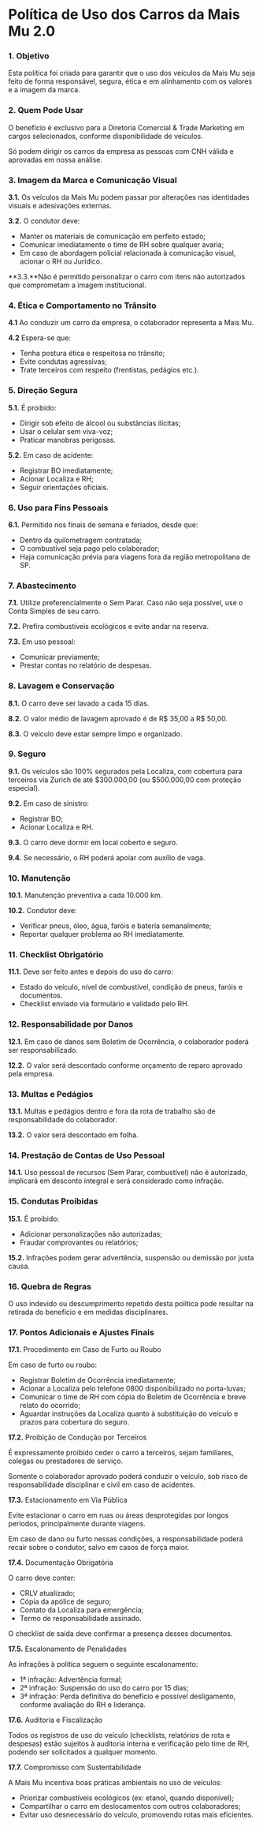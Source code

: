 # Política de Uso dos Carros da Mais Mu 2.0

### 1. Objetivo

Esta política foi criada para garantir que o uso dos veículos da Mais Mu seja feito de forma responsável, segura, ética e em alinhamento com os valores e a imagem da marca.

### 2. Quem Pode Usar

O benefício é exclusivo para a Diretoria Comercial & Trade Marketing em cargos selecionados, conforme disponibilidade de veículos.

Só podem dirigir os carros da empresa as pessoas com CNH válida e aprovadas em nossa análise.

### 3. Imagem da Marca e Comunicação Visual

**3.1.** Os veículos da Mais Mu podem passar por alterações nas identidades visuais e adesivações externas.

**3.2.** O condutor deve:

 - Manter os materiais de comunicação em perfeito estado;
 - Comunicar imediatamente o time de RH sobre qualquer avaria;
 - Em caso de abordagem policial relacionada à comunicação visual, acionar o RH ou Jurídico.

**3.3.**Não é permitido personalizar o carro com itens não autorizados que comprometam a imagem institucional.

### 4. Ética e Comportamento no Trânsito

**4.1** Ao conduzir um carro da empresa, o colaborador representa a Mais Mu.

**4.2** Espera-se que:

 - Tenha postura ética e respeitosa no trânsito;
 - Evite condutas agressivas;
 - Trate terceiros com respeito (frentistas, pedágios etc.).

### 5. Direção Segura

**5.1.** É proibido:

 - Dirigir sob efeito de álcool ou substâncias ilícitas;
 - Usar o celular sem viva-voz;
 - Praticar manobras perigosas.

**5.2.** Em caso de acidente:

 - Registrar BO imediatamente;
 - Acionar Localiza e RH;
 - Seguir orientações oficiais.

### 6. Uso para Fins Pessoais

**6.1.** Permitido nos finais de semana e feriados, desde que:

 - Dentro da quilometragem contratada;
 - O combustível seja pago pelo colaborador;
 - Haja comunicação prévia para viagens fora da região metropolitana de SP.

### 7. Abastecimento

**7.1.** Utilize preferencialmente o Sem Parar. Caso não seja possível, use o Conta Simples de seu carro.

**7.2.** Prefira combustíveis ecológicos e evite andar na reserva.

**7.3.** Em uso pessoal:

 - Comunicar previamente;
 - Prestar contas no relatório de despesas.

### 8. Lavagem e Conservação

**8.1.** O carro deve ser lavado a cada 15 dias.

**8.2.** O valor médio de lavagem aprovado é de R$ 35,00 a R$ 50,00.

**8.3.** O veículo deve estar sempre limpo e organizado.

### 9. Seguro

**9.1.** Os veículos são 100% segurados pela Localiza, com cobertura para terceiros via Zurich de até $300.000,00 (ou $500.000,00 com proteção especial).

**9.2.** Em caso de sinistro:

 - Registrar BO;
 - Acionar Localiza e RH.

**9.3.** O carro deve dormir em local coberto e seguro.

**9.4.** Se necessário, o RH poderá apoiar com auxílio de vaga.

### 10. Manutenção

**10.1.** Manutenção preventiva a cada 10.000 km.

**10.2.** Condutor deve:

 - Verificar pneus, óleo, água, faróis e bateria semanalmente;
 - Reportar qualquer problema ao RH imediatamente.

### 11. Checklist Obrigatório

**11.1.** Deve ser feito antes e depois do uso do carro:

 - Estado do veículo, nível de combustível, condição de pneus, faróis e documentos.
 - Checklist enviado via formulário e validado pelo RH.

### 12. Responsabilidade por Danos

**12.1.** Em caso de danos sem Boletim de Ocorrência, o colaborador poderá ser responsabilizado.

**12.2.** O valor será descontado conforme orçamento de reparo aprovado pela empresa.

### 13. Multas e Pedágios

**13.1.** Multas e pedágios dentro e fora da rota de trabalho são de responsabilidade do colaborador.

**13.2.** O valor será descontado em folha.

### 14. Prestação de Contas de Uso Pessoal

**14.1.** Uso pessoal de recursos (Sem Parar, combustível) não é autorizado, implicará em desconto integral e será considerado como infração.

### 15. Condutas Proibidas

**15.1.** É proibido:

 - Adicionar personalizações não autorizadas;
 - Fraudar comprovantes ou relatórios;

**15.2.** Infrações podem gerar advertência, suspensão ou demissão por justa causa.

### 16. Quebra de Regras

O uso indevido ou descumprimento repetido desta política pode resultar na retirada do benefício e em medidas disciplinares.

### 17. Pontos Adicionais e Ajustes Finais

**17.1.** Procedimento em Caso de Furto ou Roubo

Em caso de furto ou roubo:

 - Registrar Boletim de Ocorrência imediatamente;
 - Acionar a Localiza pelo telefone 0800 disponibilizado no porta-luvas;
 - Comunicar o time de RH com cópia do Boletim de Ocorrência e breve relato do ocorrido;
 - Aguardar instruções da Localiza quanto à substituição do veículo e prazos para cobertura do seguro.

**17.2.** Proibição de Condução por Terceiros

É expressamente proibido ceder o carro a terceiros, sejam familiares, colegas ou prestadores de serviço.

Somente o colaborador aprovado poderá conduzir o veículo, sob risco de responsabilidade disciplinar e civil em caso de acidentes.

**17.3.** Estacionamento em Via Pública

Evite estacionar o carro em ruas ou áreas desprotegidas por longos períodos, principalmente durante viagens.

Em caso de dano ou furto nessas condições, a responsabilidade poderá recair sobre o condutor, salvo em casos de força maior.

**17.4.** Documentação Obrigatória

O carro deve conter:

 - CRLV atualizado;
 - Cópia da apólice de seguro;
 - Contato da Localiza para emergência;
 - Termo de responsabilidade assinado.

O checklist de saída deve confirmar a presença desses documentos.

**17.5.** Escalonamento de Penalidades

As infrações à política seguem o seguinte escalonamento:

 - 1ª infração: Advertência formal;
 - 2ª infração: Suspensão do uso do carro por 15 dias;
 - 3ª infração: Perda definitiva do benefício e possível desligamento, conforme avaliação do RH e liderança.

**17.6.** Auditoria e Fiscalização

Todos os registros de uso do veículo (checklists, relatórios de rota e despesas) estão sujeitos à auditoria interna e verificação pelo time de RH, podendo ser solicitados a qualquer momento.

**17.7.** Compromisso com Sustentabilidade

A Mais Mu incentiva boas práticas ambientais no uso de veículos:

 - Priorizar combustíveis ecológicos (ex: etanol, quando disponível);
 - Compartilhar o carro em deslocamentos com outros colaboradores;
 - Evitar uso desnecessário do veículo, promovendo rotas mais eficientes.